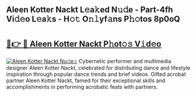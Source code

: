 ## Aleen Kotter Nackt L𝚎a𝚔ed N𝚞𝚍e - Part-4fh Vi𝚍𝚎o L𝚎a𝚔s - H𝚘𝚝 O𝚗𝚕yf𝚊ns P𝚑𝚘tos 8p0oQ

# <h2><a href="http://kf7d2t.oniu.top/?m=Aleen+Kotter+Nackt">🔗👉 🔴 Aleen Kotter Nackt P𝚑ot𝚘𝚜 V𝚒d𝚎o</a></h2>

[![Aleen Kotter Nackt Nu𝚍e𝚜](https://i.imgur.com/0qMVB7G.gif)](http://kf7d2t.oniu.top/?m=Aleen+Kotter+Nackt)
Cybernetic performer and multimedia designer Aleen Kotter Nackt, celebrated for distributing dance and lifestyle inspiration through popular dance trends and brief videos. Gifted acrobat partner Aleen Kotter Nackt, famed for their exceptional skills and accomplishments in performing acrobatic feats with partners.  
